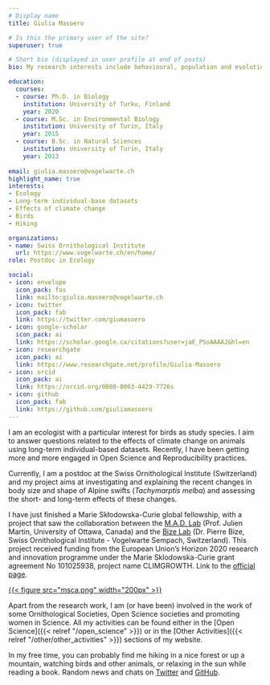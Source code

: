 ```yaml
---
# Display name
title: Giulia Masoero

# Is this the primary user of the site?
superuser: true

# Short bio (displayed in user profile at end of posts)
bio: My research interests include behavioural, population and evolutionary ecology,... and of course birds!

education:
  courses:
  - course: Ph.D. in Biology
    institution: University of Turku, Finland
    year: 2020
  - course: M.Sc. in Environmental Biology
    institution: University of Turin, Italy
    year: 2015
  - course: B.Sc. in Natural Sciences
    institution: University of Turin, Italy
    year: 2013
  
email: giulia.masoero@vogelwarte.ch
highlight_name: true
interests:
- Ecology
- Long-term individual-base datasets
- Effects of climate change
- Birds
- Hiking

organizations:
- name: Swiss Ornithological Institute
  url: https://www.vogelwarte.ch/en/home/
role: Postdoc in Ecology

social:
- icon: envelope
  icon_pack: fas
  link: mailto:giulia.masoero@vogelwarte.ch
- icon: twitter
  icon_pack: fab
  link: https://twitter.com/giumasoero
- icon: google-scholar
  icon_pack: ai
  link: https://scholar.google.ca/citations?user=jaE_PSoAAAAJ&hl=en
- icon: researchgate
  icon_pack: ai
  link: https://www.researchgate.net/profile/Giulia-Masoero
- icon: orcid
  icon_pack: ai
  link: https://orcid.org/0000-0003-4429-7726s
- icon: github
  icon_pack: fab
  link: https://github.com/giuliamasoero
---
```

<!-- add a brief description of your research interests and project -->

I am an ecologist with a particular interest for birds as study species. I aim to answer questions related to the effects of climate change on animals using long-term individual-based datasets. Recently, I have been getting more and more engaged in Open Science and Reproducibility practices.

Currently, I am a postdoc at the Swiss Ornithological Institute (Switzerland) and my project aims at investigating and explaining the recent changes in body size and shape of Alpine swifts (_Tachymarptis melba_) and assessing the short- and long-term effects of these changes.

I have just finished a Marie Skłodowska-Curie global fellowship, with a project that saw the collaboration between the [M.A.D. Lab](https://juliengamartin.github.io/) (Prof. Julien Martin, University of Ottawa, Canada) and the [Bize Lab](https://www.vogelwarte.ch/en/team/pierre-bize/) (Dr. Pierre Bize, Swiss Ornithological Institute - Vogelwarte Sempach, Switzerland). This project received funding from the European Union’s Horizon 2020 research and innovation programme under the Marie Sklodowska-Curie grant agreement No 101025938, project name CLIMGROWTH. Link to the [official page](https://cordis.europa.eu/project/id/101025938).

<a href="https://cordis.europa.eu/project/id/101025938" target="_blank" rel="noopener noreferrer">
{{< figure src="msca.png" width="200px" >}}
</a>

Apart from the research work, I am (or have been) involved in the work of some Ornithological Societies, Open Science societies and promoting women in Science. All my activities can be found either in the [Open Science]({{< relref "/open_science" >}}) or in the [Other Activities]({{< relref "/other/other_activities" >}}) sections of my website.

In my free time, you can probably find me hiking in a nice forest or up a mountain, watching birds and other animals, or relaxing in the sun while reading a book. Random news and chats on [Twitter](https://twitter.com/giumasoero) and [GitHub](https://github.com/giuliamasoero).
